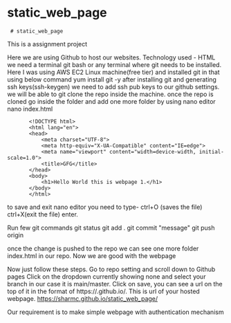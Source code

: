 # static_web_page
     # static_web_page
This is a assignment project

Here we are using Github to host our websites. 
Technology used - HTML
we need a terminal git bash or any terminal where git needs to be installed. Here I was using AWS EC2 Linux machine(free tier) and installed git  in that using below command
yum install git -y 
after installing git and generating ssh keys(ssh-keygen) we need to add ssh pub keys to our github settings.
we will be able to git clone the repo inside the machine.
once the repo is cloned go inside the folder and add one more folder by using nano editor
nano index.html

           <!DOCTYPE html>
           <html lang="en">
           <head>
               <meta charset="UTF-8">
               <meta http-equiv="X-UA-Compatible" content="IE=edge">
               <meta name="viewport" content="width=device-width, initial-scale=1.0">
               <title>GFG</title>
           </head>
           <body>
               <h1>Hello World this is webpage 1.</h1>
           </body>
           </html>

to save and exit nano editor you need to type-  ctrl+O (saves the file) ctrl+X(exit the file) enter.

Run few git commands
git status
git add .
git commit "message"
git push origin <branch name>
 
once the change is pushed to the repo we can see one more folder index.html in our repo.
Now we are good with the webpage

  
Now just follow these steps.
   Go to repo setting and scroll down to Github pages
   Click on the dropdown currently showing none and select your branch in our case it is main/master.
   Click on save, you can see a url on the top of it in the format of https://<username>.github.io/<repo name>. This is url of your hosted webpage.
   https://sharmc.github.io/static_web_page/


Our requirement is to make simple webpage with authentication mechanism

